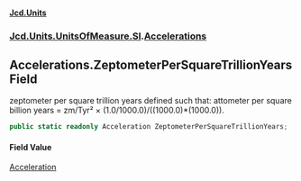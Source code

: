 #### [Jcd.Units](index.md 'index')
### [Jcd.Units.UnitsOfMeasure.SI](Jcd.Units.UnitsOfMeasure.SI.md 'Jcd.Units.UnitsOfMeasure.SI').[Accelerations](Accelerations.md 'Jcd.Units.UnitsOfMeasure.SI.Accelerations')

## Accelerations.ZeptometerPerSquareTrillionYears Field

zeptometer per square trillion years defined such that: attometer per square billion years = zm/Tyr² × (1.0/1000.0)/((1000.0)*(1000.0)).

```csharp
public static readonly Acceleration ZeptometerPerSquareTrillionYears;
```

#### Field Value
[Acceleration](Acceleration.md 'Jcd.Units.UnitTypes.Acceleration')
